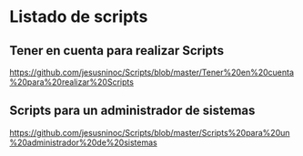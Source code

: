 # Listado de scripts

## Tener en cuenta para realizar Scripts
https://github.com/jesusninoc/Scripts/blob/master/Tener%20en%20cuenta%20para%20realizar%20Scripts

## Scripts para un administrador de sistemas
https://github.com/jesusninoc/Scripts/blob/master/Scripts%20para%20un%20administrador%20de%20sistemas
